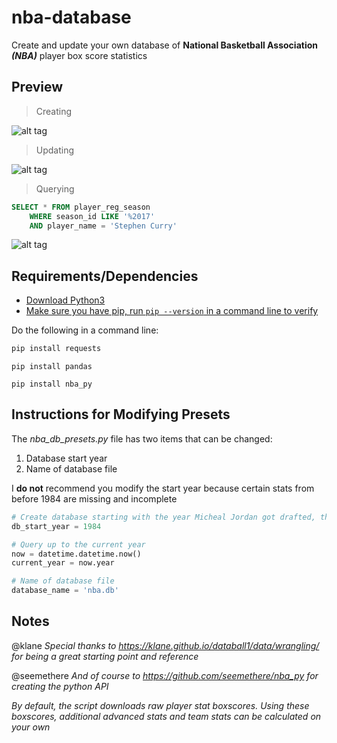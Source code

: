 # nba-database

Create and update your own database of **National Basketball Association *(NBA)*** player box score statistics


## Preview
> Creating

![alt tag](https://github.com/milan102/nba-database/blob/master/preview/create.gif)

> Updating

![alt tag](https://github.com/milan102/nba-database/blob/master/preview/update.gif)

> Querying

```SQL
SELECT * FROM player_reg_season
	WHERE season_id LIKE '%2017'
	AND player_name = 'Stephen Curry'
```

![alt tag](https://github.com/milan102/nba-database/blob/master/preview/query.gif)


## Requirements/Dependencies
- [Download Python3](https://www.python.org/downloads/)
- [Make sure you have pip, run `pip --version` in a command line to verify](https://pip.pypa.io/en/stable/installing/)

Do the following in a command line:
```python
pip install requests
```

```
pip install pandas
```

```
pip install nba_py
```


## Instructions for Modifying Presets
The *nba_db_presets.py* file has two items that can be changed:
1. Database start year
2. Name of database file

I **do not** recommend you modify the start year because certain stats from before 1984 are missing and incomplete

```python
# Create database starting with the year Micheal Jordan got drafted, the 1984-85 season
db_start_year = 1984

# Query up to the current year
now = datetime.datetime.now()
current_year = now.year

# Name of database file
database_name = 'nba.db'
```


## Notes
@klane *Special thanks to https://klane.github.io/databall1/data/wrangling/ for being a great starting point and reference*

@seemethere *And of course to https://github.com/seemethere/nba_py for creating the python API*

*By default, the script downloads raw player stat boxscores. Using these boxscores, additional advanced stats and team stats can be calculated on your own*
